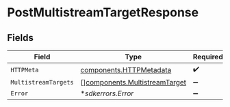 # PostMultistreamTargetResponse


## Fields

| Field                                                                          | Type                                                                           | Required                                                                       | Description                                                                    |
| ------------------------------------------------------------------------------ | ------------------------------------------------------------------------------ | ------------------------------------------------------------------------------ | ------------------------------------------------------------------------------ |
| `HTTPMeta`                                                                     | [components.HTTPMetadata](../../models/components/httpmetadata.md)             | :heavy_check_mark:                                                             | N/A                                                                            |
| `MultistreamTargets`                                                           | [][components.MultistreamTarget](../../models/components/multistreamtarget.md) | :heavy_minus_sign:                                                             | Success                                                                        |
| `Error`                                                                        | **sdkerrors.Error*                                                             | :heavy_minus_sign:                                                             | Error                                                                          |